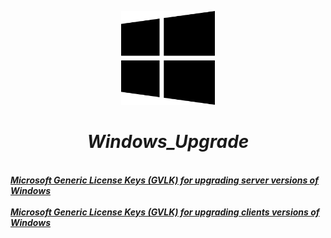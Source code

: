 <p align="center">
<img src="./Windows.png" width="150" height="150"/>
</p>
<i><h1 align="Center">Windows_Upgrade</h1><i/>
 <br/>
<a href="https://github.com/dimoroz772/Windows_Upgrade_Or_Install_Keys/blob/main/Microsoft_Generic_License_Keys_(GVLK)_for_upgrading_server_versions_of_Windows"><b>Microsoft Generic License Keys (GVLK) for upgrading server versions of Windows</b></a><br/>
 <br/>
<a href="https://github.com/dimoroz772/Windows_Upgrade_Or_Install_Keys/blob/main/Microsoft_Generic_License_Keys_(GVLK)_for_upgrading_clients_versions_of_Windows"><b>Microsoft Generic License Keys (GVLK) for upgrading clients versions of Windows</b></a><br/>
